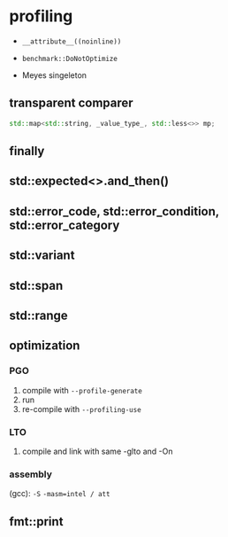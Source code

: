 # profiling

- `__attribute__((noinline))`
- `benchmark::DoNotOptimize`

- Meyes singeleton


## transparent comparer

```c++
std::map<std::string, _value_type_, std::less<>> mp;
```


## finally

## std::expected<>.and_then()

## std::error_code, std::error_condition, std::error_category

## std::variant

## std::span

## std::range

## optimization

### PGO

1. compile with `--profile-generate`
2. run
3. re-compile with `--profiling-use`

### LTO

1. compile and link with same -glto and -On

### assembly

(gcc): `-S` `-masm=intel / att`

## fmt::print
